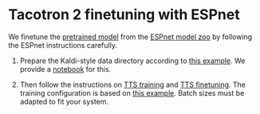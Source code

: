 # Tacotron 2 finetuning with ESPnet
We finetune the [pretrained model](kan-bayashi/vctk_tts_train_gst_tacotron2_raw_phn_tacotron_g2p_en_no_space_train.loss.best) from the [ESPnet model zoo](https://github.com/espnet/espnet_model_zoo/blob/master/espnet_model_zoo/table.csv) by following
the ESPnet instructions carefully.

1. Prepare the Kaldi-style data directory according to [this example](https://github.com/espnet/espnet/tree/master/egs2/TEMPLATE#about-kaldi-style-data-directory). We provide a [notebook](https://github.com/bjoernpl/ThesisFiles/blob/main/DataPreparation/KaldiDataDirectory.ipynb) for this. 

2. Then follow the instructions on [TTS training](https://github.com/espnet/espnet/blob/a265764b9934d5b295edfaa8c4ff8f9b60c3292b/egs2/TEMPLATE/tts1/README.md) and [TTS finetuning](https://github.com/espnet/espnet/blob/a265764b9934d5b295edfaa8c4ff8f9b60c3292b/egs2/jvs/tts1/README.md). The training configuration is
based on [this example](https://github.com/espnet/espnet/blob/a265764b9934d5b295edfaa8c4ff8f9b60c3292b/egs2/vctk/tts1/conf/tuning/train_gst_tacotron2.yaml). Batch sizes must be adapted to fit your system.